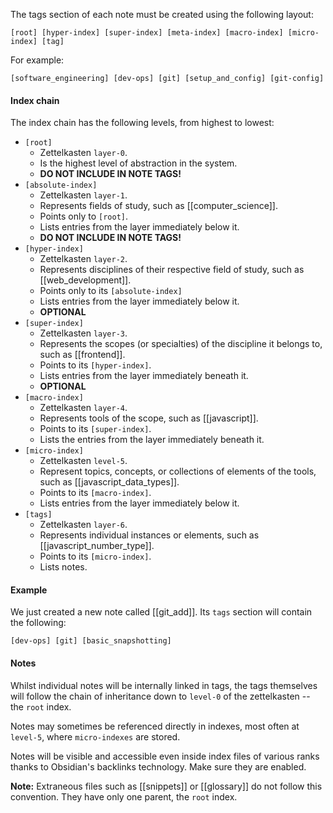 The tags section of each note must be created using  the following layout:

```
[root] [hyper-index] [super-index] [meta-index] [macro-index] [micro-index] [tag]
```

For example:

```
[software_engineering] [dev-ops] [git] [setup_and_config] [git-config]
```

#### Index chain
The index chain has the following levels, from highest to lowest:
- `[root]`
	- Zettelkasten `layer-0`.
	- Is the highest level of abstraction in the system.
	- **DO NOT INCLUDE IN NOTE TAGS!**
- `[absolute-index]`
	- Zettelkasten `layer-1`.
	- Represents fields of study, such as [[computer_science]].
	- Points only to `[root]`.
	- Lists entries from the layer immediately below it.
	- **DO NOT INCLUDE IN NOTE TAGS!**
- `[hyper-index]`
	- Zettelkasten `layer-2`.
	- Represents disciplines of their respective field of study, such as [[web_development]].
	- Points only to its `[absolute-index]`
	- Lists entries from the layer immediately below it.
	- **OPTIONAL**
- `[super-index]`
	- Zettelkasten `layer-3`.
	- Represents the scopes (or specialties) of the discipline it belongs to, such as [[frontend]].
	- Points to its `[hyper-index]`.
	- Lists entries from the layer immediately beneath it.
	- **OPTIONAL**
- `[macro-index]`
	- Zettelkasten `layer-4`.
	- Represents tools of the scope, such as [[javascript]].
	- Points to its `[super-index]`.
	- Lists the entries from the layer immediately beneath it.
- `[micro-index]`
	- Zettelkasten `level-5`.
	- Represent topics, concepts, or collections of elements of the tools, such as [[javascript_data_types]]. 
	- Points to its `[macro-index]`.
	- Lists entries from the layer immediately below it.
- `[tags]`
	- Zettelkasten `layer-6`.
	- Represents individual instances or elements, such as [[javascript_number_type]].
	- Points to its `[micro-index]`.
	- Lists notes.

#### Example
We just created a new note called [[git_add]]. Its `tags` section will contain the following:

```
[dev-ops] [git] [basic_snapshotting]
```

#### Notes
Whilst individual notes will be internally linked in tags, the tags themselves will follow the chain of inheritance down to `level-0` of the zettelkasten -- the `root` index.

Notes may sometimes be referenced directly in indexes, most often at `level-5`, where `micro-indexes` are stored.

Notes will be visible and accessible even inside index files of various ranks thanks to Obsidian's backlinks technology. Make sure they are enabled.

**Note:** Extraneous files such as [[snippets]] or [[glossary]] do not follow this convention. They have only one parent, the `root` index.